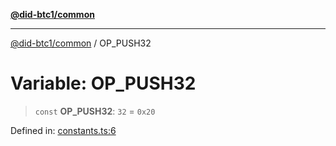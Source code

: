 [**@did-btc1/common**](../README.md)

***

[@did-btc1/common](../globals.md) / OP\_PUSH32

# Variable: OP\_PUSH32

> `const` **OP\_PUSH32**: `32` = `0x20`

Defined in: [constants.ts:6](https://github.com/dcdpr/did-btc1-js/blob/751aedd75738c26882a2149e644ae32b9e424707/packages/common/src/constants.ts#L6)
